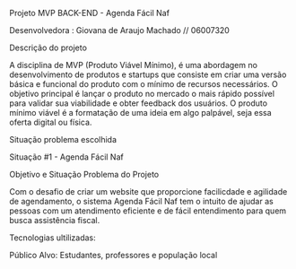 Projeto MVP BACK-END - Agenda Fácil Naf

Desenvolvedora : Giovana de Araujo Machado // 06007320

Descrição do projeto

A disciplina de MVP (Produto Viável Mínimo), é uma abordagem no desenvolvimento de produtos e startups que consiste em criar uma versão básica e funcional do produto com o mínimo de recursos necessários. O objetivo principal é lançar o produto no mercado o mais rápido possível para validar sua viabilidade e obter feedback dos usuários. O produto mínimo viável é a formatação de uma ideia em algo palpável, seja essa oferta digital ou física.

Situação problema escolhida

Situação #1 - Agenda Fácil Naf

Objetivo e Situação Problema do Projeto

Com o desafio de criar um website que proporcione facilicdade e agilidade de agendamento, o sistema Agenda Fácil Naf tem o intuito de ajudar as pessoas com um atendimento eficiente e de fácil entendimento para quem busca assistência fiscal.

Tecnologias ultilizadas:

Público Alvo: Estudantes, professores e população local
